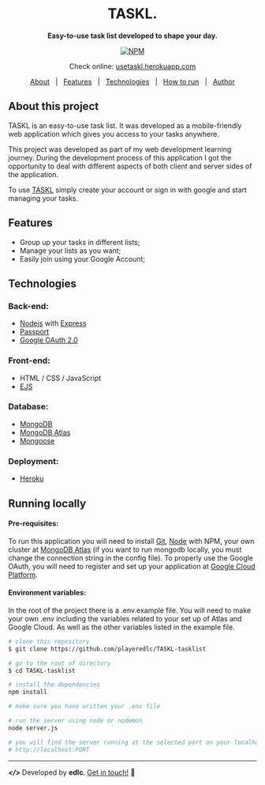 
<h1 align="center">
	TASKL.
</h1>

<div align="center">

<strong>Easy-to-use task list developed to shape your day.</strong>

[![NPM](https://img.shields.io/npm/l/react)](https://github.com/playeredlc/TASKL-tasklist/blob/master/LICENSE)

Check online: [usetaskl.herokuapp.com](https://usetaskl.herokuapp.com)

[About]()&nbsp;&nbsp;&nbsp;|&nbsp;&nbsp;&nbsp;[Features]()&nbsp;&nbsp;&nbsp;|&nbsp;&nbsp;&nbsp;[Technologies]()&nbsp;&nbsp;&nbsp;|&nbsp;&nbsp;&nbsp;[How to run]()&nbsp;&nbsp;&nbsp;|&nbsp;&nbsp;&nbsp;[Author]()

</div>


## About this project
TASKL is an easy-to-use task list. It was developed as a mobile-friendly web application which gives you access to your tasks anywhere.

This project was developed as part of my web development learning journey. During the development process of this application I got the opportunity to deal with different aspects of both client and server sides of the application.

To use [TASKL](https://usetaskl.herokuapp.com/) simply create your account or sign in with google and start managing your tasks.

## Features
* Group up your tasks in different lists;
* Manage your lists as you want;
* Easily join using your Google Account;

## Technologies
### Back-end:
* [Nodejs](https://nodejs.org/en/) with [Express](https://expressjs.com/)
* [Passport](http://www.passportjs.org/)
* [Google OAuth 2.0](http://www.passportjs.org/docs/oauth2-api/)

### Front-end:
* HTML / CSS / JavaScript
* [EJS](https://ejs.co/)
### Database:
* [MongoDB](https://www.mongodb.com/)
* [MongoDB Atlas](https://www.mongodb.com/atlas/database)
* [Mongoose](https://mongoosejs.com/)
### Deployment:
* [Heroku](https://devcenter.heroku.com/)

## Running locally
#### Pre-requisites:
To run this application you will need to install [Git](https://git-scm.com/book/en/v2/Getting-Started-Installing-Git), [Node](https://nodejs.org/en/download/) with NPM, your own cluster at [MongoDB Atlas](https://www.mongodb.com/cloud/atlas/register) (if you want to run mongodb locally, you must change the connection string in the config file). To properly use the Google OAuth, you will need to register and set up your application at [Google Cloud Platform](https://console.cloud.google.com/apis/dashboard).

#### Environment variables: 
In the root of the project there is a .env.example file. You will need to make your own .env including the variables related to your set up of Atlas and Google Cloud. As well as the other variables listed in the example file.


```bash
# clone this repository
$ git clone https://github.com/playeredlc/TASKL-tasklist

# go to the root of directory
$ cd TASKL-tasklist

# install the dependencies
npm install

# make sure you have written your .env file

# run the server using node or nodemon
node server.js

# you will find the server running at the selected port on your localhost
# http://localhost:PORT
```

<hr>

<strong><i> </> </i></strong> Developed by <strong>edlc</strong>. [Get in touch!](https://github.com/playeredlc) :metal:
